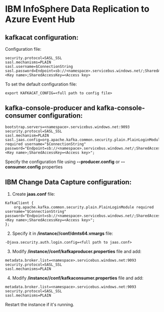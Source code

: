 # IBM InfoSphere Data Replication to Azure Event Hub


## kafkacat configuration:

Configuration file:

```metadata.broker.list=<namespace>.servicebus.windows.net:9093
security.protocol=SASL_SSL
sasl.mechanisms=PLAIN
sasl.username=$ConnectionString
sasl.password=Endpoint=sb://<namespace>.servicebus.windows.net/;SharedAccessKeyName=<Key name>;SharedAccessKey=<Access key>
```

To set the default configuration file:

```export KAFKACAT_CONFIG=<full path to config file>```


## kafka-console-producer and kafka-console-consumer configuration:

```
bootstrap.servers=<namespace>.servicebus.windows.net:9093
security.protocol=SASL_SSL
sasl.mechanism=PLAIN
sasl.jaas.config=org.apache.kafka.common.security.plain.PlainLoginModule required username="$ConnectionString" password="Endpoint=sb://<namespace>.servicebus.windows.net/;SharedAccessKeyName=<Key name>;SharedAccessKey=<Access key>";
```

Specify the configuration file using **--producer.config** or **--consumer.config** properties


## IBM Change Data Capture configuration:

1. Create **jaas.conf** file:

```
KafkaClient {
    org.apache.kafka.common.security.plain.PlainLoginModule required username="$ConnectionString" password="Endpoint=sb://<namespace>.servicebus.windows.net/;SharedAccessKeyName=<Key name>;SharedAccessKey=<Access key>";
};
```

2. Specify it in **<cdc path>/instance/<instance name>/conf/dmts64.vmargs** file:

```
-Djava.security.auth.login.config=<full path to jaas.conf>
```

3. Modify **<cdc path>/instance/<instance name>/conf/kafkaproducer.properties** file and add:
  
```
metadata.broker.list=<namespace>.servicebus.windows.net:9093
security.protocol=SASL_SSL
sasl.mechanisms=PLAIN
```

4. Modify **<cdc path>/instance/<instance name>/conf/kafkaconsumer.properties** file and add:
  
```
metadata.broker.list=<namespace>.servicebus.windows.net:9093
security.protocol=SASL_SSL
sasl.mechanisms=PLAIN
```

Restart the instance if it's running.
